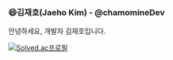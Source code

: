### 😄김재호(Jaeho Kim) - @chamomineDev
안녕하세요, 개발자 김재호입니다.

  
<!-- 백준 티어 표기 -->
[![Solved.ac프로필](http://mazassumnida.wtf/api/v2/generate_badge?boj=chamominedev)](https://solved.ac/chamominedev)

 
